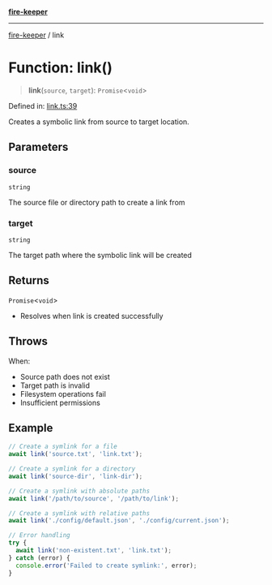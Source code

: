 [**fire-keeper**](../README.md)

***

[fire-keeper](../README.md) / link

# Function: link()

> **link**(`source`, `target`): `Promise`\<`void`\>

Defined in: [link.ts:39](https://github.com/phonowell/fire-keeper/blob/main/src/link.ts#L39)

Creates a symbolic link from source to target location.

## Parameters

### source

`string`

The source file or directory path to create a link from

### target

`string`

The target path where the symbolic link will be created

## Returns

`Promise`\<`void`\>

- Resolves when link is created successfully

## Throws

When:
  - Source path does not exist
  - Target path is invalid
  - Filesystem operations fail
  - Insufficient permissions

## Example

```typescript
// Create a symlink for a file
await link('source.txt', 'link.txt');

// Create a symlink for a directory
await link('source-dir', 'link-dir');

// Create a symlink with absolute paths
await link('/path/to/source', '/path/to/link');

// Create a symlink with relative paths
await link('./config/default.json', './config/current.json');

// Error handling
try {
  await link('non-existent.txt', 'link.txt');
} catch (error) {
  console.error('Failed to create symlink:', error);
}
```
